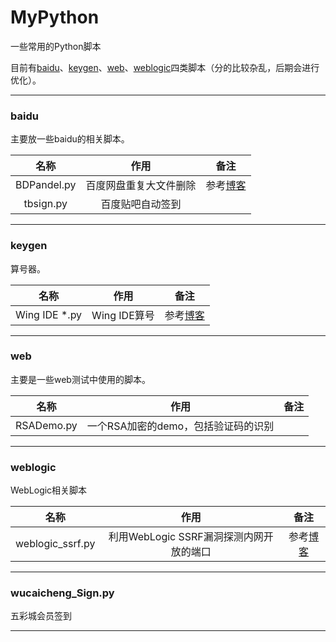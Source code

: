 # MyPython
一些常用的Python脚本

目前有[baidu](https://github.com/fupinglee/MyPython/tree/master/baidu)、[keygen](https://github.com/fupinglee/MyPython/tree/master/keygen)、[web](https://github.com/fupinglee/MyPython/tree/master/web)、[weblogic](https://github.com/fupinglee/MyPython/tree/master/weblogic)四类脚本（分的比较杂乱，后期会进行优化）。


* * *

### baidu
主要放一些baidu的相关脚本。

| 名称 | 作用 |备注|
|:-:|:-------------------------------:|:-------------------------------:|
|    BDPandel.py    |   百度网盘重复大文件删除     |参考[博客](http://fuping.site/2017/05/24/Clean-Duplicate-Files-OF-BaiDu-YunPan/)
|    tbsign.py    |   百度贴吧自动签到     |

- - -

### keygen

算号器。

| 名称 | 作用 |备注|
|:-:|:-------------------------------:|:-------------------------------:|
|    Wing IDE *.py    |   Wing IDE算号     |参考[博客](http://blog.csdn.net/liumaolincycle/article/details/47756351)

- - -


### web

主要是一些web测试中使用的脚本。

| 名称 | 作用 |备注|
|:-:|:-------------------------------:|:-------------------------------:|
|   RSADemo.py    |   一个RSA加密的demo，包括验证码的识别     ||

- - -


### weblogic

WebLogic相关脚本

| 名称 | 作用 |备注|
|:-:|:-------------------------------:|:-------------------------------:|
|    weblogic_ssrf.py    |   利用WebLogic SSRF漏洞探测内网开放的端口     |参考[博客](http://blog.csdn.net/chs007chs/article/details/52514888)

- - -


### wucaicheng_Sign.py

五彩城会员签到

- - -
